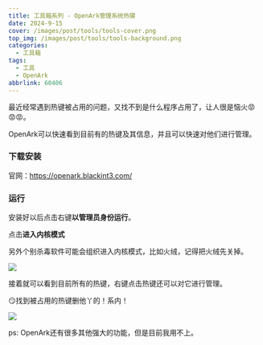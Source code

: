 ```yaml
---
title: 工具箱系列 - OpenArk管理系统热键
date: 2024-9-15
cover: /images/post/tools/tools-cover.png
top_img: /images/post/tools/tools-background.png
categories:
  - 工具箱
tags:
  - 工具
  - OpenArk
abbrlink: 60406
---
```


最近经常遇到热键被占用的问题，又找不到是什么程序占用了，让人很是恼火😡😡😡。

OpenArk可以快速看到目前有的热键及其信息，并且可以快速对他们进行管理。

### 下载安装
官网：https://openark.blackint3.com/

### 运行
安装好以后点击右键**以管理员身份运行**。

点击**进入内核模式**

另外个别杀毒软件可能会组织进入内核模式，比如火绒，记得把火绒先关掉。

![](https://tvax2.sinaimg.cn/large/005FcNj6ly1huwlmd16xpj315w0q9dsj.jpg)

接着就可以看到目前所有的热键，右键点击热键还可以对它进行管理。

😏找到被占用的热键删他丫的！系内！

![](https://tvax2.sinaimg.cn/large/005FcNj6ly1huwlmjpkmsj30c30djaer.jpg)

ps: OpenArk还有很多其他强大的功能，但是目前我用不上。